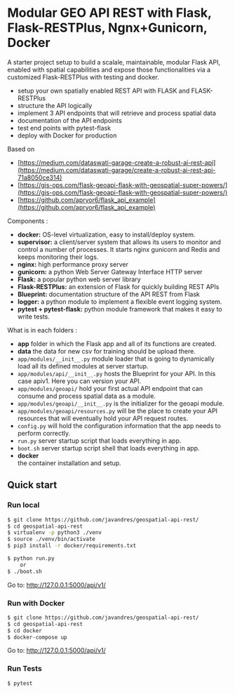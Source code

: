 # Modular GEO API REST with Flask, Flask-RESTPlus, Ngnx+Gunicorn, Docker

A starter project setup to build a scalale, maintainable, modular Flask API, enabled with spatial capabilities and expose those functionalities via a customized Flask-RESTPlus with testing and docker.

* setup your own spatially enabled REST API with FLASK and FLASK-RESTPlus
* structure the API logically
* implement 3 API endpoints that will retrieve and process spatial data
* documentation of the API endpoints
* test end points with pytest-flask
* deploy with Docker for production

Based on

* [https://medium.com/dataswati-garage-create-a-robust-ai-rest-api](https://medium.com/dataswati-garage/create-a-robust-ai-rest-api-71a8050ce314)
* [https://gis-ops.com/flask-geoapi-flask-with-geospatial-super-powers/](https://gis-ops.com/flask-geoapi-flask-with-geospatial-super-powers/)
* [https://github.com/apryor6/flask_api_example](https://github.com/apryor6/flask_api_example)

Components :

* **docker:** OS-level virtualization, easy to install/deploy system.
* **supervisor:** a client/server system that allows its users to monitor and control a number of processes. It starts nginx gunicorn and Redis and keeps monitoring their logs.
* **nginx:** high performance proxy server 
* **gunicorn:** a python Web Server Gateway Interface HTTP server
* **Flask:** a popular python web server library
* **Flask-RESTPlus:** an extension of Flask for quickly building REST APIs
* **Blueprint:** documentation structure of the API REST from Flask
* **logger:** a python module to implement a flexible event logging system.
* **pytest + pytest-flask:** python module framework that makes it easy to write tests.

What is in each folders :
* **app** folder in which the Flask app and all of its functions are created.
* **data** the data for new csv for training should be upload there.
* `app/modules/__init__.py` module loader that is going to dynamically load all its defined modules at server startup.
* `app/modules/api/__init__.py` hosts the Blueprint for your API. In this case apiv1. Here you can version your API.
* `app/modules/geoapi/` hold your first actual API endpoint that can consume and process spatial data as a module.
* `app/modules/geoapi/__init__.py` is the initializer for the geoapi module.
* `app/modules/geoapi/resources.py` will be the place to create your API resources that will eventually hold your API request routes.
* `config.py` will hold the configuration information that the app needs to perform correctly.
* `run.py` server startup script that loads everything in app.
* `boot.sh` server startup script shell that loads everything in app.
* **docker**  
the container installation and setup.

## Quick start

### Run local

```sh
$ git clone https://github.com/javandres/geospatial-api-rest/
$ cd geospatial-api-rest
$ virtualenv -p python3 ./venv
$ source ./venv/bin/activate
$ pip3 install -r docker/requirements.txt

$ python run.py
    or
$ ./boot.sh    
```
Go to: http://127.0.0.1:5000/api/v1/

### Run with Docker

```sh
$ git clone https://github.com/javandres/geospatial-api-rest/
$ cd geospatial-api-rest
$ cd docker
$ docker-compose up
```
Go to: http://127.0.0.1:5000/api/v1/

### Run Tests

```sh
$ pytest
```

